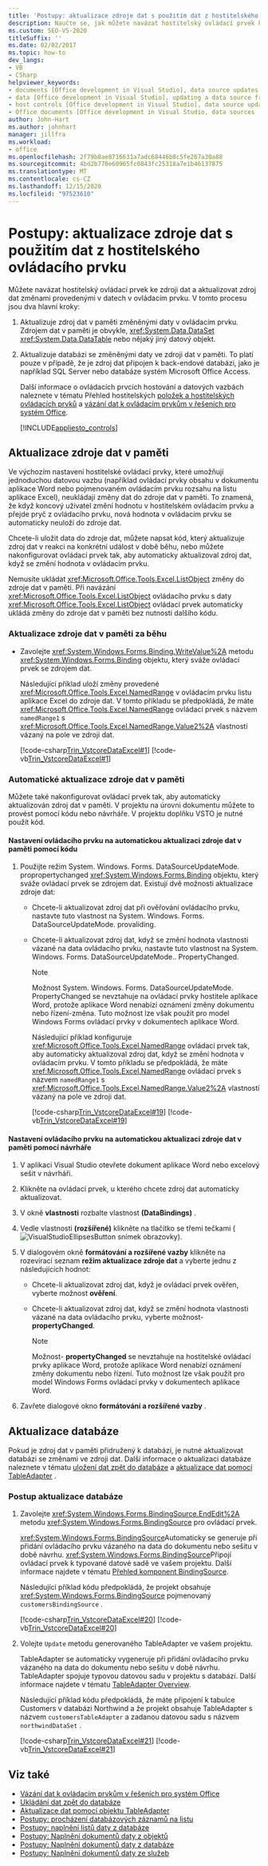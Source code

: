 ```yaml
---
title: 'Postupy: aktualizace zdroje dat s použitím dat z hostitelského ovládacího prvku'
description: Naučte se, jak můžete navázat hostitelský ovládací prvek ke zdroji dat a aktualizovat zdroj dat změnami provedenými v datech v ovládacím prvku.
ms.custom: SEO-VS-2020
titleSuffix: ''
ms.date: 02/02/2017
ms.topic: how-to
dev_langs:
- VB
- CSharp
helpviewer_keywords:
- documents [Office development in Visual Studio], data source updates
- data [Office development in Visual Studio], updating a data source from a document
- host controls [Office development in Visual Studio], data source updates
- Office documents [Office development in Visual Studio, data sources
author: John-Hart
ms.author: johnhart
manager: jillfra
ms.workload:
- office
ms.openlocfilehash: 2f79b8ae8716631a7adc68446b0c5fe267a30a88
ms.sourcegitcommit: 4bd2b770e60965fc0843fc25318a7e1b46137875
ms.translationtype: MT
ms.contentlocale: cs-CZ
ms.lasthandoff: 12/15/2020
ms.locfileid: "97523610"
---
```

# <a name="how-to-update-a-data-source-with-data-from-a-host-control"></a>Postupy: aktualizace zdroje dat s použitím dat z hostitelského ovládacího prvku
  Můžete navázat hostitelský ovládací prvek ke zdroji dat a aktualizovat zdroj dat změnami provedenými v datech v ovládacím prvku. V tomto procesu jsou dva hlavní kroky:

1. Aktualizuje zdroj dat v paměti změněnými daty v ovládacím prvku. Zdrojem dat v paměti je obvykle, <xref:System.Data.DataSet> <xref:System.Data.DataTable> nebo nějaký jiný datový objekt.

2. Aktualizuje databázi se změněnými daty ve zdroji dat v paměti. To platí pouze v případě, že je zdroj dat připojen k back-endové databázi, jako je například SQL Server nebo databáze systém Microsoft Office Access.

   Další informace o ovládacích prvcích hostování a datových vazbách naleznete v tématu Přehled hostitelských [položek a hostitelských ovládacích prvků](../vsto/host-items-and-host-controls-overview.md) a [vázání dat k ovládacím prvkům v řešeních pro systém Office](../vsto/binding-data-to-controls-in-office-solutions.md).

   [!INCLUDE[appliesto_controls](../vsto/includes/appliesto-controls-md.md)]

## <a name="update-the-in-memory-data-source"></a>Aktualizace zdroje dat v paměti
 Ve výchozím nastavení hostitelské ovládací prvky, které umožňují jednoduchou datovou vazbu (například ovládací prvky obsahu v dokumentu aplikace Word nebo pojmenovaném ovládacím prvku rozsahu na listu aplikace Excel), neukládají změny dat do zdroje dat v paměti. To znamená, že když koncový uživatel změní hodnotu v hostitelském ovládacím prvku a přejde pryč z ovládacího prvku, nová hodnota v ovládacím prvku se automaticky neuloží do zdroje dat.

 Chcete-li uložit data do zdroje dat, můžete napsat kód, který aktualizuje zdroj dat v reakci na konkrétní událost v době běhu, nebo můžete nakonfigurovat ovládací prvek tak, aby automaticky aktualizoval zdroj dat, když se změní hodnota v ovládacím prvku.

 Nemusíte ukládat <xref:Microsoft.Office.Tools.Excel.ListObject> změny do zdroje dat v paměti. Při navázání <xref:Microsoft.Office.Tools.Excel.ListObject> ovládacího prvku s daty <xref:Microsoft.Office.Tools.Excel.ListObject> ovládací prvek automaticky ukládá změny do zdroje dat v paměti bez nutnosti dalšího kódu.

### <a name="to-update-the-in-memory-data-source-at-run-time"></a>Aktualizace zdroje dat v paměti za běhu

- Zavolejte <xref:System.Windows.Forms.Binding.WriteValue%2A> metodu <xref:System.Windows.Forms.Binding> objektu, který sváže ovládací prvek se zdrojem dat.

     Následující příklad uloží změny provedené <xref:Microsoft.Office.Tools.Excel.NamedRange> v ovládacím prvku listu aplikace Excel do zdroje dat. V tomto příkladu se předpokládá, že máte <xref:Microsoft.Office.Tools.Excel.NamedRange> ovládací prvek s názvem `namedRange1` s <xref:Microsoft.Office.Tools.Excel.NamedRange.Value2%2A> vlastností vázaný na pole ve zdroji dat.

     [!code-csharp[Trin_VstcoreDataExcel#1](../vsto/codesnippet/CSharp/Trin_VstcoreDataExcelCS/Sheet1.cs#1)]
     [!code-vb[Trin_VstcoreDataExcel#1](../vsto/codesnippet/VisualBasic/Trin_VstcoreDataExcelVB/Sheet1.vb#1)]

### <a name="automatically-update-the-in-memory-data-source"></a>Automatické aktualizace zdroje dat v paměti
 Můžete také nakonfigurovat ovládací prvek tak, aby automaticky aktualizován zdroj dat v paměti. V projektu na úrovni dokumentu můžete to provést pomocí kódu nebo návrháře. V projektu doplňku VSTO je nutné použít kód.

#### <a name="to-set-a-control-to-automatically-update-the-in-memory-data-source-by-using-code"></a>Nastavení ovládacího prvku na automatickou aktualizaci zdroje dat v paměti pomocí kódu

1. Použijte režim System. Windows. Forms. DataSourceUpdateMode. propropertychanged <xref:System.Windows.Forms.Binding> objektu, který sváže ovládací prvek se zdrojem dat. Existují dvě možnosti aktualizace zdroje dat:

   - Chcete-li aktualizovat zdroj dat při ověřování ovládacího prvku, nastavte tuto vlastnost na System. Windows. Forms. DataSourceUpdateMode. provaliding.

   - Chcete-li aktualizovat zdroj dat, když se změní hodnota vlastnosti vázané na data ovládacího prvku, nastavte tuto vlastnost na System. Windows. Forms. DataSourceUpdateMode.. PropertyChanged.

     > [!NOTE]
     > Možnost System. Windows. Forms. DataSourceUpdateMode. PropertyChanged se nevztahuje na ovládací prvky hostitele aplikace Word, protože aplikace Word nenabízí oznámení změny dokumentu nebo řízení-změna. Tuto možnost lze však použít pro model Windows Forms ovládací prvky v dokumentech aplikace Word.

     Následující příklad konfiguruje <xref:Microsoft.Office.Tools.Excel.NamedRange> ovládací prvek tak, aby automaticky aktualizoval zdroj dat, když se změní hodnota v ovládacím prvku. V tomto příkladu se předpokládá, že máte <xref:Microsoft.Office.Tools.Excel.NamedRange> ovládací prvek s názvem `namedRange1` s <xref:Microsoft.Office.Tools.Excel.NamedRange.Value2%2A> vlastností vázaný na pole ve zdroji dat.

     [!code-csharp[Trin_VstcoreDataExcel#19](../vsto/codesnippet/CSharp/Trin_VstcoreDataExcelCS/Sheet1.cs#19)]
     [!code-vb[Trin_VstcoreDataExcel#19](../vsto/codesnippet/VisualBasic/Trin_VstcoreDataExcelVB/Sheet1.vb#19)]

#### <a name="to-set-a-control-to-automatically-update-the-in-memory-data-source-by-using-the-designer"></a>Nastavení ovládacího prvku na automatickou aktualizaci zdroje dat v paměti pomocí návrháře

1. V aplikaci Visual Studio otevřete dokument aplikace Word nebo excelový sešit v návrháři.

2. Klikněte na ovládací prvek, u kterého chcete zdroj dat automaticky aktualizovat.

3. V okně **vlastnosti** rozbalte vlastnost **(DataBindings)** .

4. Vedle vlastnosti **(rozšířené)** klikněte na tlačítko se třemi tečkami (![VisualStudioEllipsesButton snímek obrazovky](../vsto/media/vbellipsesbutton.png "Snímek obrazovky VisualStudioEllipsesButton")).

5. V dialogovém okně **formátování a rozšířené vazby** klikněte na rozevírací seznam **režim aktualizace zdroje dat** a vyberte jednu z následujících hodnot:

    - Chcete-li aktualizovat zdroj dat, když je ovládací prvek ověřen, vyberte možnost **ověření**.

    - Chcete-li aktualizovat zdroj dat, když se změní hodnota vlastnosti vázané na data ovládacího prvku, vyberte možnost- **propertyChanged**.

        > [!NOTE]
        > Možnost- **propertyChanged** se nevztahuje na hostitelské ovládací prvky aplikace Word, protože aplikace Word nenabízí oznámení změny dokumentu nebo řízení. Tuto možnost lze však použít pro model Windows Forms ovládací prvky v dokumentech aplikace Word.

6. Zavřete dialogové okno **formátování a rozšířené vazby** .

## <a name="update-the-database"></a>Aktualizace databáze
 Pokud je zdroj dat v paměti přidružený k databázi, je nutné aktualizovat databázi se změnami ve zdroji dat. Další informace o aktualizaci databáze naleznete v tématu [uložení dat zpět do databáze](../data-tools/save-data-back-to-the-database.md)  a [aktualizace dat pomocí TableAdapter](../data-tools/update-data-by-using-a-tableadapter.md) .

### <a name="to-update-the-database"></a>Postup aktualizace databáze

1. Zavolejte <xref:System.Windows.Forms.BindingSource.EndEdit%2A> metodu <xref:System.Windows.Forms.BindingSource> pro ovládací prvek.

     <xref:System.Windows.Forms.BindingSource>Automaticky se generuje při přidání ovládacího prvku vázaného na data do dokumentu nebo sešitu v době návrhu. <xref:System.Windows.Forms.BindingSource>Připojí ovládací prvek k typované datové sadě ve vašem projektu. Další informace najdete v tématu [Přehled komponent BindingSource](/dotnet/framework/winforms/controls/bindingsource-component-overview).

     Následující příklad kódu předpokládá, že projekt obsahuje <xref:System.Windows.Forms.BindingSource> pojmenovaný `customersBindingSource` .

     [!code-csharp[Trin_VstcoreDataExcel#20](../vsto/codesnippet/CSharp/Trin_VstcoreDataExcelCS/Sheet1.cs#20)]
     [!code-vb[Trin_VstcoreDataExcel#20](../vsto/codesnippet/VisualBasic/Trin_VstcoreDataExcelVB/Sheet1.vb#20)]

2. Volejte `Update` metodu generovaného TableAdapter ve vašem projektu.

     TableAdapter se automaticky vygeneruje při přidání ovládacího prvku vázaného na data do dokumentu nebo sešitu v době návrhu. TableAdapter spojuje typovou datovou sadu v projektu s databází. Další informace najdete v tématu [TableAdapter Overview](../data-tools/fill-datasets-by-using-tableadapters.md#tableadapter-overview).

     Následující příklad kódu předpokládá, že máte připojení k tabulce Customers v databázi Northwind a že projekt obsahuje TableAdapter s názvem `customersTableAdapter` a zadanou datovou sadu s názvem `northwindDataSet` .

     [!code-csharp[Trin_VstcoreDataExcel#21](../vsto/codesnippet/CSharp/Trin_VstcoreDataExcelCS/Sheet1.cs#21)]
     [!code-vb[Trin_VstcoreDataExcel#21](../vsto/codesnippet/VisualBasic/Trin_VstcoreDataExcelVB/Sheet1.vb#21)]

## <a name="see-also"></a>Viz také
- [Vázání dat k ovládacím prvkům v řešeních pro systém Office](../vsto/binding-data-to-controls-in-office-solutions.md)
- [Ukládání dat zpět do databáze](../data-tools/save-data-back-to-the-database.md)
- [Aktualizace dat pomocí objektu TableAdapter](../data-tools/update-data-by-using-a-tableadapter.md)
- [Postupy: procházení databázových záznamů na listu](../vsto/how-to-scroll-through-database-records-in-a-worksheet.md)
- [Postupy: naplnění listů daty z databáze](../vsto/how-to-populate-worksheets-with-data-from-a-database.md)
- [Postupy: Naplnění dokumentů daty z objektů](../vsto/how-to-populate-documents-with-data-from-objects.md)
- [Postupy: Naplnění dokumentů daty z databáze](../vsto/how-to-populate-documents-with-data-from-a-database.md)
- [Postupy: Naplnění dokumentů daty ze služeb](../vsto/how-to-populate-documents-with-data-from-services.md)
